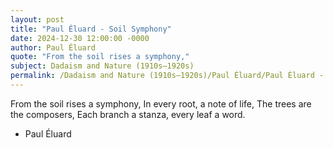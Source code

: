 ```yaml
---
layout: post
title: "Paul Éluard - Soil Symphony"
date: 2024-12-30 12:00:00 -0000
author: Paul Éluard
quote: "From the soil rises a symphony,"
subject: Dadaism and Nature (1910s–1920s)
permalink: /Dadaism and Nature (1910s–1920s)/Paul Éluard/Paul Éluard - Soil Symphony
---
```


From the soil rises a symphony,
In every root, a note of life,
The trees are the composers,
Each branch a stanza, every leaf a word.

- Paul Éluard
